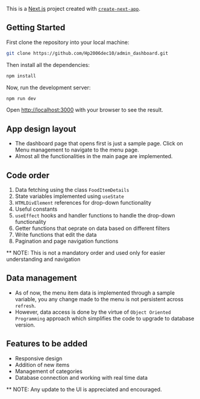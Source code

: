 This is a [Next.js](https://nextjs.org) project created with [`create-next-app`](https://nextjs.org/docs/app/api-reference/cli/create-next-app).

## Getting Started
First clone the repository into your local machine:
```bash
git clone https://github.com/Hp2006dec10/admin_dashboard.git
```

Then install all the dependencies:
```bash
npm install
```

Now, run the development server:
```bash
npm run dev
```

Open [http://localhost:3000](http://localhost:3000) with your browser to see the result.

## App design layout
- The dashboard page that opens first is just a sample page. Click on Menu management to navigate to the menu page.
- Almost all the functionalities in the main page are implemented.

## Code order
1. Data fetching using the class `FoodItemDetails`
2. State variables implemented using `useState`
3. `HTMLDivElement` references for drop-down functionality
4. Useful constants
5. `useEffect` hooks and handler functions to handle the drop-down functionality
6. Getter functions that oeprate on data based on different filters
7. Write functions that edit the data
8. Pagination and page navigation functions

** NOTE: This is not a mandatory order and used only for easier understanding and navigation

## Data management
- As of now, the menu item data is implemented through a sample variable, you any change made to the menu is not persistent across `refresh`.
- However, data access is done by the virtue of `Object Oriented Programming` approach which simplifies the code to upgrade to database version.

## Features to be added
- Responsive design
- Addition of new items
- Management of categories
- Database connection and working with real time data

** NOTE: Any update to the UI is appreciated and encouraged.

